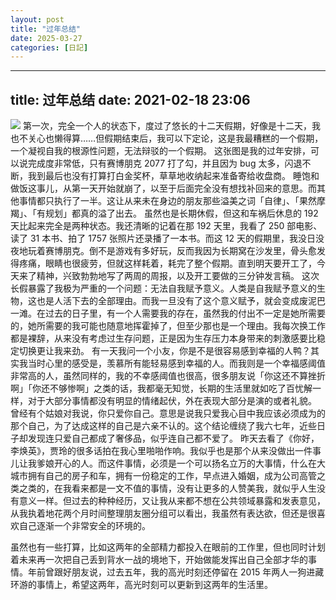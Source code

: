 ```yaml
---
layout: post
title: "过年总结"
date: 2025-03-27
categories: [日記]
---
```


---
title: 过年总结
date: 2021-02-18 23:06
---
![](./_image/2021-02-18/15cd57c1d2883e4e7ac430e5c7f4ed06.jpg)
第一次，完全一个人的状态下，度过了悠长的十二天假期，好像是十二天，我也不关心也懒得算……但假期结束后，我可以下定论，这是我最糟糕的一个假期，一个凝视自我的根源性问题，无法辩驳的一个假期。
这张图是我的过年安排，可以说完成度非常低，只有赛博朋克 2077 打了勾，并且因为 bug 太多，闪退不断，我到最后也没有打算打白金奖杯，草草地收纳起来准备寄给收盘商。
睡饱和做饭这事儿，从第一天开始就崩了，以至于后面完全没有想找补回来的意思。而其他事情都只执行了一半。这让从来未在身边的朋友那些溢美之词「自律」、「果然摩羯」、「有规划」都真的溢了出去。
虽然也是长期休假，但这和车祸后休息的 192 天比起来完全是两种状态。我还清晰的记着在那 192 天里，我看了 250 部电影、读了 31 本书、拍了 1757 张照片还录播了一本书。而这 12 天的假期里，我没日没夜地玩着赛博朋克。倒不是游戏有多好玩，反而我因为长期窝在沙发里，骨头愈发得疼痛，眼睛也很疲劳，但就这样耗着，耗完了整个假期。直到明天要开工了，今天来了精神，兴致勃勃地写了两周的周报，以及开工要做的三分钟发言稿。
这次长假暴露了我极为严重的一个问题：无法自我赋予意义。人类是自我赋予意义的生物，这也是人活下去的全部理由。而我一旦没有了这个意义赋予，就会变成废泥巴一滩。在过去的日子里，有一个人需要我的存在，虽然我的付出不一定是她所需要的，她所需要的我可能也随意地挥霍掉了，但至少那也是一个理由。我每次换工作都是裸辞，从来没有考虑过生存问题，正是因为生存压力本身带来的刺激感要比稳定切换更让我来劲。
有一天我问一个小友，你是不是很容易感到幸福的人鸭？其实我当时心里的感受是，羡慕所有能轻易感到幸福的人。而我则是一个幸福感阈值非常高的人，虽然同样的，我的不幸感阈值也很高，很多朋友说「你这还不算挫折啊」「你还不够惨啊」之类的话，我都毫无知觉，长期的生活里就如吃了百忧解一样，对于大部分事情都没有明显的情绪起伏，外在表现大部分是演的或者礼貌。
曾经有个姑娘对我说，你只爱你自己。意思是说我只爱我心目中我应该必须成为的那个自己，为了达成这样的自己是六亲不认的。这个结论缠绕了我六七年，近些日子却发现连只爱自己都成了奢侈品，似乎连自己都不爱了。
昨天去看了《你好，李焕英》，贾玲的很多话拍在我心里啪啪作响。我似乎也是那个从来没做出一件事儿让我爹娘开心的人。而这件事情，必须是一个可以扬名立万的大事情，什么在大城市拥有自己的房子和车，拥有一份稳定的工作，早点进入婚姻，成为公司高管之类之类的，在我看来都是一文不值的事情，没有让更多的人赞美我，就似乎人生没有意义一样。但过去的种种经历，又让我从来都不想在公共领域暴露和发表意见，从我执着地花两个月时间整理朋友圈分组可以看出，我虽然有表达欲，但还是很喜欢自己逐渐一个非常安全的环境的。

虽然也有一些打算，比如这两年的全部精力都投入在眼前的工作里，但也同时计划着未来再一次把自己丢到背水一战的境地下，开始做能发挥出自己全部才华的事情。年前曾跟好朋友说，过去五年，我的高光时刻还停留在 2015 年两人一狗进藏环游的事情上，希望这两年，高光时刻可以更新到这两年的生活里。